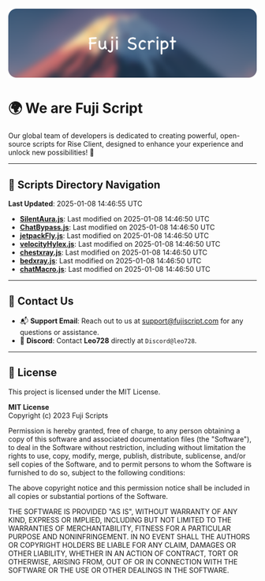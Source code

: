 ![Banner](.github/b.webp)

# 🌍 **We are Fuji Script**

Our global team of developers is dedicated to creating powerful, open-source scripts for Rise Client, designed to enhance your experience and unlock new possibilities! 🌟

---
<!-- SCRIPTS_NAVIGATION_START -->
## 📂 **Scripts Directory Navigation**

**Last Updated**: 2025-01-08 14:46:55 UTC

- **[SilentAura.js](scripts/SilentAura.js)**: Last modified on 2025-01-08 14:46:50 UTC
- **[ChatBypass.js](scripts/ChatBypass.js)**: Last modified on 2025-01-08 14:46:50 UTC
- **[jetpackFly.js](scripts/jetpackFly.js)**: Last modified on 2025-01-08 14:46:50 UTC
- **[velocityHylex.js](scripts/velocityHylex.js)**: Last modified on 2025-01-08 14:46:50 UTC
- **[chestxray.js](scripts/chestxray.js)**: Last modified on 2025-01-08 14:46:50 UTC
- **[bedxray.js](scripts/bedxray.js)**: Last modified on 2025-01-08 14:46:50 UTC
- **[chatMacro.js](scripts/chatMacro.js)**: Last modified on 2025-01-08 14:46:50 UTC

<!-- SCRIPTS_NAVIGATION_END -->

---

## 💬 **Contact Us**  
- 📬 **Support Email**: Reach out to us at [support@fujiscript.com](mailto:support@fujiscript.com) for any questions or assistance.  
- 💬 **Discord**: Contact **Leo728** directly at `Discord@leo728`.

---

## 📜 **License**

This project is licensed under the MIT License.  

**MIT License**  
Copyright (c) 2023 Fuji Scripts  

Permission is hereby granted, free of charge, to any person obtaining a copy of this software and associated documentation files (the "Software"), to deal in the Software without restriction, including without limitation the rights to use, copy, modify, merge, publish, distribute, sublicense, and/or sell copies of the Software, and to permit persons to whom the Software is furnished to do so, subject to the following conditions:  

The above copyright notice and this permission notice shall be included in all copies or substantial portions of the Software.  

THE SOFTWARE IS PROVIDED "AS IS", WITHOUT WARRANTY OF ANY KIND, EXPRESS OR IMPLIED, INCLUDING BUT NOT LIMITED TO THE WARRANTIES OF MERCHANTABILITY, FITNESS FOR A PARTICULAR PURPOSE AND NONINFRINGEMENT. IN NO EVENT SHALL THE AUTHORS OR COPYRIGHT HOLDERS BE LIABLE FOR ANY CLAIM, DAMAGES OR OTHER LIABILITY, WHETHER IN AN ACTION OF CONTRACT, TORT OR OTHERWISE, ARISING FROM, OUT OF OR IN CONNECTION WITH THE SOFTWARE OR THE USE OR OTHER DEALINGS IN THE SOFTWARE.  
